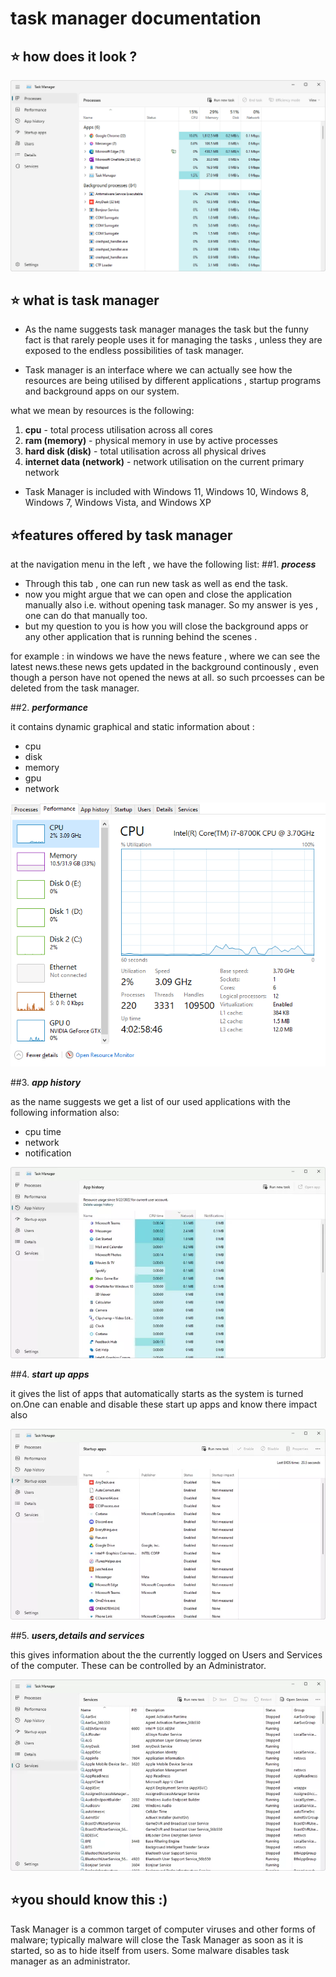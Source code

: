 # task manager documentation

## ⭐ how does it look ?
![Alt text](image-51.png)

## ⭐ what is task manager
- As the name suggests task manager manages the task but the funny fact is that rarely people uses it for managing the tasks , unless they are exposed to the endless possibilities of task manager.
  
-  Task manager is an interface where we can actually see how the resources are being utilised by different applications , startup programs and background apps on our system.

what we mean by resources is the following:
1. **cpu** - total process utilisation across all cores 
1. **ram (memory)** - physical memory in use by active processes
2. **hard disk (disk)** - total utilisation across all physical drives
3. **internet data (network)** - network utilisation on the current primary network

- Task Manager is included with Windows 11, Windows 10, Windows 8, Windows 7, Windows Vista, and Windows XP

## ⭐features offered by task manager
at the navigation menu in the left , we have the following list:
##1. ***process***
- Through this tab , one can run new task as well as end the task.
- now you might argue that we can open and close the application manually also i.e. without opening task manager. So my answer is yes , one can do that manually too.
- but my question to you is how you will close the background apps or any other application that is running behind the scenes . 

for example : 
in windows we have the news feature , where we can see the latest news.these news gets updated in the background continously , even though a person have not opened the news at all. so such prcoesses can be deleted from the task manager.

##2. ***performance***
  
it contains dynamic graphical and static information  about :
- cpu
- disk
- memory
- gpu
- network

![Alt text](image-52.png)

##3. ***app history***  

as the name suggests we get a list of our used applications with the following information also:
- cpu time
- network
- notification

![Alt text](image-55.png)

##4. ***start up apps***

it gives the list of apps that automatically starts as the system is turned on.One can enable and disable these start up apps and know there impact also 

![Alt text](image-53.png)

##5. ***users,details and services*** 

this gives information about the  the currently logged on Users and Services of the computer. These can be controlled by an Administrator.

![Alt text](image-54.png)


## ⭐you should know this :)
Task Manager is a common target of computer viruses and other forms of malware; typically malware will close the Task Manager as soon as it is started, so as to hide itself from users. Some malware  disables task manager as an administrator.
